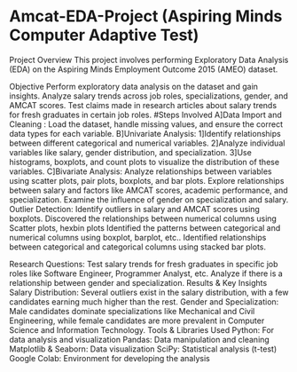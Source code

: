 # Amcat-EDA-Project (Aspiring Minds Computer Adaptive Test)
Project Overview
This project involves performing Exploratory Data Analysis (EDA) on the Aspiring Minds Employment Outcome 2015 (AMEO) dataset.

Objective
Perform exploratory data analysis on the dataset and gain insights.
Analyze salary trends across job roles, specializations, gender, and AMCAT scores.
Test claims made in research articles about salary trends for fresh graduates in certain job roles.
#Steps Involved
A]Data Import and Cleaning : Load the dataset, handle missing values, and ensure the correct data types for each variable.
B]Univariate Analysis:
1]Identify relationships between different categorical and numerical variables.
2]Analyze individual variables like salary, gender distribution, and specialization.
3]Use histograms, boxplots, and count plots to visualize the distribution of these variables.
C]Bivariate Analysis:
Analyze relationships between variables using scatter plots, pair plots, boxplots, and bar plots.
Explore relationships between salary and factors like AMCAT scores, academic performance, and specialization.
Examine the influence of gender on specialization and salary.
Outlier Detection: Identify outliers in salary and AMCAT scores using boxplots.
Discovered the relationships between numerical columns using Scatter plots, hexbin plots
Identified the patterns between categorical and numerical columns using boxplot, barplot, etc..
Identified relationships between categorical and categorical columns using stacked bar plots.

Research Questions:
Test salary trends for fresh graduates in specific job roles like Software Engineer, Programmer Analyst, etc.
Analyze if there is a relationship between gender and specialization.
Results & Key Insights
Salary Distribution:
Several outliers exist in the salary distribution, with a few candidates earning much higher than the rest.
Gender and Specialization:
Male candidates dominate specializations like Mechanical and Civil Engineering, while female candidates are more prevalent in Computer Science and Information Technology.
Tools & Libraries Used
Python: For data analysis and visualization
Pandas: Data manipulation and cleaning
Matplotlib & Seaborn: Data visualization
SciPy: Statistical analysis (t-test)
Google Colab: Environment for developing the analysis

